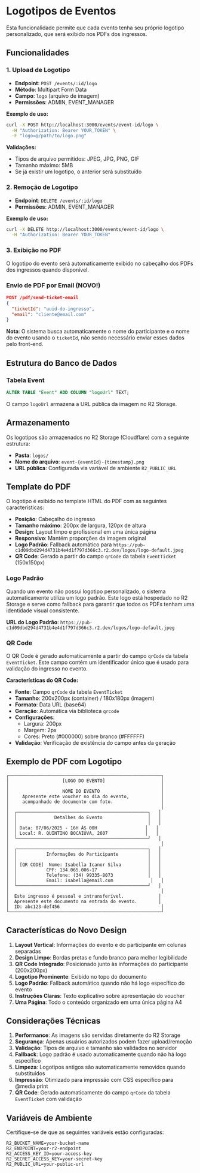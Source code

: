 # Logotipos de Eventos

Esta funcionalidade permite que cada evento tenha seu próprio logotipo personalizado, que será exibido nos PDFs dos ingressos.

## Funcionalidades

### 1. Upload de Logotipo

- **Endpoint**: `POST /events/:id/logo`
- **Método**: Multipart Form Data
- **Campo**: `logo` (arquivo de imagem)
- **Permissões**: ADMIN, EVENT_MANAGER

**Exemplo de uso:**

```bash
curl -X POST http://localhost:3000/events/event-id/logo \
  -H "Authorization: Bearer YOUR_TOKEN" \
  -F "logo=@/path/to/logo.png"
```

**Validações:**

- Tipos de arquivo permitidos: JPEG, JPG, PNG, GIF
- Tamanho máximo: 5MB
- Se já existir um logotipo, o anterior será substituído

### 2. Remoção de Logotipo

- **Endpoint**: `DELETE /events/:id/logo`
- **Permissões**: ADMIN, EVENT_MANAGER

**Exemplo de uso:**

```bash
curl -X DELETE http://localhost:3000/events/event-id/logo \
  -H "Authorization: Bearer YOUR_TOKEN"
```

### 3. Exibição no PDF

O logotipo do evento será automaticamente exibido no cabeçalho dos PDFs dos ingressos quando disponível.

### **Envio de PDF por Email (NOVO!)**

```json
POST /pdf/send-ticket-email
{
  "ticketId": "uuid-do-ingresso",
  "email": "cliente@email.com"
}
```

**Nota**: O sistema busca automaticamente o nome do participante e o nome do evento usando o `ticketId`, não sendo necessário enviar esses dados pelo front-end.

## Estrutura do Banco de Dados

### Tabela Event

```sql
ALTER TABLE "Event" ADD COLUMN "logoUrl" TEXT;
```

O campo `logoUrl` armazena a URL pública da imagem no R2 Storage.

## Armazenamento

Os logotipos são armazenados no R2 Storage (Cloudflare) com a seguinte estrutura:

- **Pasta**: `logos/`
- **Nome do arquivo**: `event-{eventId}-{timestamp}.png`
- **URL pública**: Configurada via variável de ambiente `R2_PUBLIC_URL`

## Template do PDF

O logotipo é exibido no template HTML do PDF com as seguintes características:

- **Posição**: Cabeçalho do ingresso
- **Tamanho máximo**: 200px de largura, 120px de altura
- **Design**: Layout limpo e profissional em uma única página
- **Responsivo**: Mantém proporções da imagem original
- **Logo Padrão**: Fallback automático para `https://pub-c1d09dbd294d4731b4e4d1f797d366c3.r2.dev/logos/logo-default.jpeg`
- **QR Code**: Gerado a partir do campo `qrCode` da tabela `EventTicket` (150x150px)

### Logo Padrão

Quando um evento não possui logotipo personalizado, o sistema automaticamente utiliza um logo padrão. Este logo está hospedado no R2 Storage e serve como fallback para garantir que todos os PDFs tenham uma identidade visual consistente.

**URL do Logo Padrão**: `https://pub-c1d09dbd294d4731b4e4d1f797d366c3.r2.dev/logos/logo-default.jpeg`

### QR Code

O QR Code é gerado automaticamente a partir do campo `qrCode` da tabela `EventTicket`. Este campo contém um identificador único que é usado para validação do ingresso no evento.

**Características do QR Code:**

- **Fonte**: Campo `qrCode` da tabela `EventTicket`
- **Tamanho**: 200x200px (container) / 180x180px (imagem)
- **Formato**: Data URL (base64)
- **Geração**: Automática via biblioteca `qrcode`
- **Configurações**:
  - Largura: 200px
  - Margem: 2px
  - Cores: Preto (#000000) sobre branco (#FFFFFF)
- **Validação**: Verificação de existência do campo antes da geração

## Exemplo de PDF com Logotipo

```
┌─────────────────────────────────────────────────────────┐
│                    [LOGO DO EVENTO]                     │
│                                                         │
│                    NOME DO EVENTO                       │
│     Apresente este voucher no dia do evento,            │
│     acompanhado de documento com foto.                  │
│                                                         │
│  ┌─────────────────────────────────────────────────┐   │
│  │              Detalhes do Evento                 │   │
│  │                                                 │   │
│  │ Data: 07/06/2025 - 16H ÀS 00H                  │   │
│  │ Local: R. QUINTINO BOCAIÚVA, 2607              │   │
│  └─────────────────────────────────────────────────┘   │
│                                                         │
│  ┌─────────────────────────────────────────────────┐   │
│  │           Informações do Participante           │   │
│  │                                                 │   │
│  │ [QR CODE]  Nome: Isabella Icanor Silva          │   │
│  │           CPF: 134.065.006-17                   │   │
│  │           Telefone: (34) 99335-8073             │   │
│  │           Email: isabella@email.com              │   │
│  └─────────────────────────────────────────────────┘   │
│                                                         │
│  Este ingresso é pessoal e intransferível.             │
│  Apresente este documento na entrada do evento.        │
│  ID: abc123-def456                                      │
└─────────────────────────────────────────────────────────┘
```

## Características do Novo Design

1. **Layout Vertical**: Informações do evento e do participante em colunas separadas
2. **Design Limpo**: Bordas pretas e fundo branco para melhor legibilidade
3. **QR Code Integrado**: Posicionado junto às informações do participante (200x200px)
4. **Logotipo Prominente**: Exibido no topo do documento
5. **Logo Padrão**: Fallback automático quando não há logo específico do evento
6. **Instruções Claras**: Texto explicativo sobre apresentação do voucher
7. **Uma Página**: Todo o conteúdo organizado em uma única página A4

## Considerações Técnicas

1. **Performance**: As imagens são servidas diretamente do R2 Storage
2. **Segurança**: Apenas usuários autorizados podem fazer upload/remoção
3. **Validação**: Tipos de arquivo e tamanho são validados no servidor
4. **Fallback**: Logo padrão é usado automaticamente quando não há logo específico
5. **Limpeza**: Logotipos antigos são automaticamente removidos quando substituídos
6. **Impressão**: Otimizado para impressão com CSS específico para @media print
7. **QR Code**: Gerado automaticamente do campo `qrCode` da tabela `EventTicket` com validação

## Variáveis de Ambiente

Certifique-se de que as seguintes variáveis estão configuradas:

```env
R2_BUCKET_NAME=your-bucket-name
R2_ENDPOINT=your-r2-endpoint
R2_ACCESS_KEY_ID=your-access-key
R2_SECRET_ACCESS_KEY=your-secret-key
R2_PUBLIC_URL=your-public-url
```
